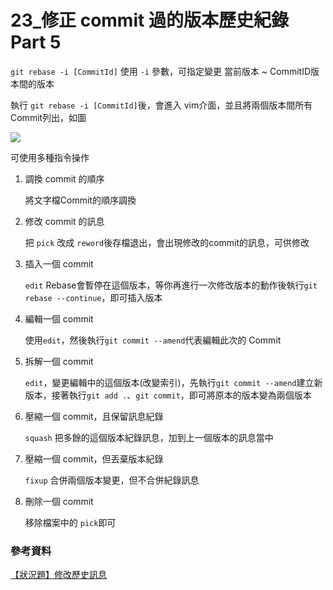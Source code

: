 # 23_修正 commit 過的版本歷史紀錄 Part 5

`git rebase -i [CommitId]` 使用 `-i`  參數，可指定變更 當前版本 ~ CommitID版本間的版本

執行 `git rebase -i [CommitId]`後，會進入 vim介面，並且將兩個版本間所有Commit列出，如圖

![](https://i.imgur.com/im1Mxzo.png)

可使用多種指令操作

1. 調換 commit 的順序

    將文字檔Commit的順序調換

2. 修改 commit 的訊息

    把 `pick` 改成 `reword`後存檔退出，會出現修改的commit的訊息，可供修改

3. 插入一個 commit

    `edit` Rebase會暫停在這個版本，等你再進行一次修改版本的動作後執行`git rebase --continue`，即可插入版本

4. 編輯一個 commit

    使用`edit`，然後執行`git commit --amend`代表編輯此次的 Commit

5. 拆解一個 commit

    `edit`，變更編輯中的這個版本(改變索引)，先執行`git commit --amend`建立新版本，接著執行`git add .`、`git commit`，即可將原本的版本變為兩個版本

6. 壓縮一個 commit，且保留訊息紀錄

    `squash` 把多餘的這個版本紀錄訊息，加到上一個版本的訊息當中

7. 壓縮一個 commit，但丟棄版本紀錄

    `fixup` 合併兩個版本變更，但不合併紀錄訊息

8. 刪除一個 commit

    移除檔案中的 `pick`即可

### 參考資料

[【狀況題】修改歷史訊息](https://gitbook.tw/chapters/rewrite-history/change-commit-message.html)
